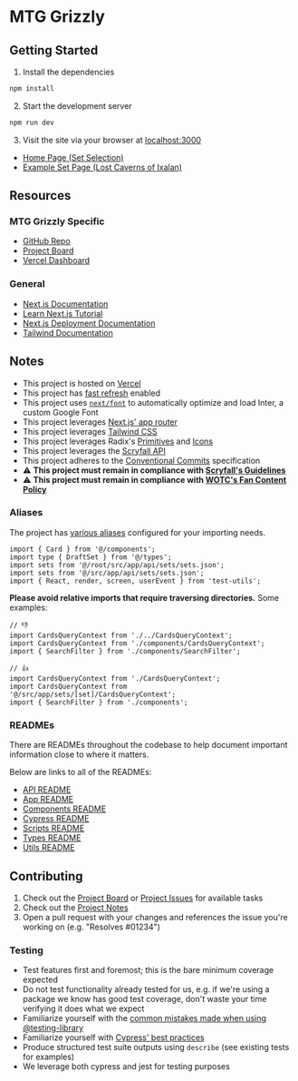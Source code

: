 # MTG Grizzly

## Getting Started

1. Install the dependencies

```bash
npm install
```

2. Start the development server

```bash
npm run dev
```

3. Visit the site via your browser at [localhost:3000](http://localhost:3000)

- [Home Page (Set Selection)](http://localhost:3000)
- [Example Set Page (Lost Caverns of Ixalan)](http://localhost:3000/sets/lci)

## Resources

### MTG Grizzly Specific

- [GitHub Repo]
- [Project Board]
- [Vercel Dashboard]

### General

- [Next.js Documentation]
- [Learn Next.js Tutorial]
- [Next.js Deployment Documentation]
- [Tailwind Documentation]

## Notes

- This project is hosted on [Vercel](https://vercel.com/tonytino/mtggrizzly)
- This project has [fast refresh](https://nextjs.org/docs/architecture/fast-refresh) enabled
- This project uses [`next/font`](https://nextjs.org/docs/basic-features/font-optimization) to automatically optimize and load Inter, a custom Google Font
- This project leverages [Next.js' app router](https://nextjs.org/docs#app-router-vs-pages-router)
- This project leverages [Tailwind CSS](https://tailwindcss.com)
- This project leverages Radix's [Primitives](https://www.radix-ui.com/primitives) and [Icons](https://www.radix-ui.com/icons)
- This project leverages the [Scryfall API](https://scryfall.com/docs/api)
- This project adheres to the [Conventional Commits] specification
- ⚠️ **This project must remain in compliance with [Scryfall's Guidelines](https://scryfall.com/docs/api#use-of-scryfall-data-and-images)**
- ⚠️ **This project must remain in compliance with [WOTC's Fan Content Policy](https://company.wizards.com/en/legal/fancontentpolicy)**

### Aliases

The project has [various aliases](https://github.com/tonytino/mtggrizzly/blob/30ad0c687f2011a4dcb007369071a32d89b9d667/tsconfig.json#L19-L25) configured for your importing needs.

```tsx
import { Card } from '@/components';
import type { DraftSet } from '@/types';
import sets from '@/root/src/app/api/sets/sets.json';
import sets from '@/src/app/api/sets/sets.json';
import { React, render, screen, userEvent } from 'test-utils';
```

**Please avoid relative imports that require traversing directories.** Some examples:

```tsx
// 👎
import CardsQueryContext from './../CardsQueryContext';
import CardsQueryContext from './components/CardsQueryContext';
import { SearchFilter } from './components/SearchFilter';

// 👍
import CardsQueryContext from './CardsQueryContext';
import CardsQueryContext from '@/src/app/sets/[set]/CardsQueryContext';
import { SearchFilter } from './components';
```

### READMEs

There are READMEs throughout the codebase to help document important information close to where it matters.

Below are links to all of the READMEs:

- [API README](./src/app/api/README.md)
- [App README](./src/app/README.md)
- [Components README](./src/components/README.md)
- [Cypress README](./cypress/README.md)
- [Scripts README](./scripts/README.md)
- [Types README](./types/README.md)
- [Utils README](./utils/README.md)

## Contributing

1. Check out the [Project Board] or [Project Issues] for available tasks
2. Check out the [Project Notes](https://github.com/tonytino/mtggrizzly#notes)
3. Open a pull request with your changes and references the issue you're working on (e.g. "Resolves #01234")

### Testing

- Test features first and foremost; this is the bare minimum coverage expected
- Do not test functionality already tested for us, e.g. if we're using a package we know has good test coverage, don't waste your time verifying it does what we expect
- Familiarize yourself with the [common mistakes made when using @testing-library](https://kentcdodds.com/blog/common-mistakes-with-react-testing-library)
- Familiarize yourself with [Cypress' best practices](https://docs.cypress.io/guides/references/best-practices)
- Produce structured test suite outputs using `describe` (see existing tests for examples)
- We leverage both cypress and jest for testing purposes

<!-- LINK REFERENCES -->

[Conventional Commits]: https://www.conventionalcommits.org/en/v1.0.0/#summary
[GitHub Repo]: https://github.com/tonytino/mtggrizzly
[Learn Next.js Tutorial]: https://nextjs.org/learn
[Next.js Deployment Documentation]: https://nextjs.org/docs/deployment
[Next.js Documentation]: https://nextjs.org/docs
[Project Board]: https://github.com/users/tonytino/projects/4/views/1
[Project Issues]: https://github.com/tonytino/mtggrizzly/issues
[Tailwind Documentation]: https://tailwindcss.com/docs/installation
[Vercel Dashboard]: https://vercel.com/tonytino/mtggrizzly